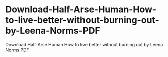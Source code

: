 # Download-Half-Arse-Human-How-to-live-better-without-burning-out-by-Leena-Norms-PDF
Download Half-Arse Human How to live better without burning out by Leena Norms PDF
